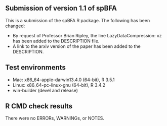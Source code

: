 ## Submission of version 1.1 of spBFA
This is a submission of the spBFA R package. The following has been changed:
* By request of Professor Brian Ripley, the line LazyDataCompression: xz has 
been added to the DESCRIPTION file. 
* A link to the arxiv version of the paper has been added to the DESCRIPTION.

## Test environments
* Mac: x86_64-apple-darwin13.4.0 (64-bit), R 3.5.1
* Linux: x86_64-pc-linux-gnu (64-bit), R 3.4.2
* win-builder (devel and release)

## R CMD check results
There were no ERRORs, WARNINGs, or NOTES.